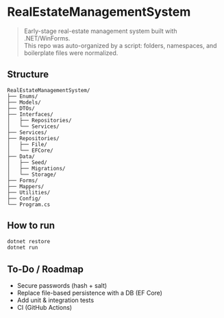 # RealEstateManagementSystem

> Early-stage real-estate management system built with .NET/WinForms.  
> This repo was auto-organized by a script: folders, namespaces, and boilerplate files were normalized.

## Structure

```
RealEstateManagementSystem/
├── Enums/
├── Models/
├── DTOs/
├── Interfaces/
│   ├── Repositories/
│   └── Services/
├── Services/
├── Repositories/
│   ├── File/
│   └── EFCore/
├── Data/
│   ├── Seed/
│   ├── Migrations/
│   └── Storage/
├── Forms/
├── Mappers/
├── Utilities/
├── Config/
└── Program.cs
```

## How to run

```bash
dotnet restore
dotnet run
```

## To-Do / Roadmap

- Secure passwords (hash + salt)
- Replace file-based persistence with a DB (EF Core)
- Add unit & integration tests
- CI (GitHub Actions)
